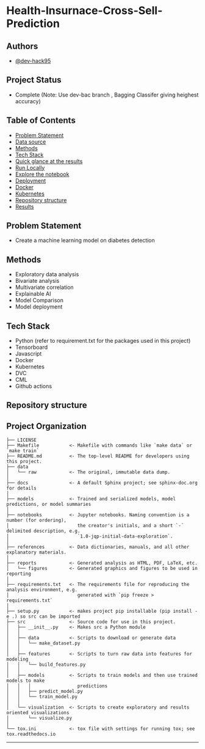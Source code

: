 Health-Insurnace-Cross-Sell-Prediction
==============================


## Authors

- [@dev-hack95](https://www.github.com/dev-hack95)

## Project Status
- Complete (Note: Use dev-bac branch , Bagging Classifer giving heighest accuracy)

## Table of Contents

  - [Problem Statement](#Problem-Statement)
  - [Data source](#data-source)
  - [Methods](#methods)
  - [Tech Stack](#tech-stack)
  - [Quick glance at the results](#quick-glance-at-the-results)
  - [Run Locally](#run-locally)
  - [Explore the notebook](#explore-the-notebook)
  - [Deployment](#Deployment)
  - [Docker](#Docker)
  - [Kubernetes](#Kubernetes)
  - [Repository structure](#repository-structure)
  - [Results](#Results)
  
## Problem Statement
  - Create a machine learning model on diabetes detection

## Methods

- Exploratory data analysis
- Bivariate analysis
- Multivariate correlation
- Explainable AI
- Model Comparison
- Model deployment

## Tech Stack

- Python (refer to requirement.txt for the packages used in this project)
- Tensorboard
- Javascript
- Docker
- Kubernetes
- DVC
- CML
- Github actions

## Repository structure
Project Organization
------------

    ├── LICENSE
    ├── Makefile           <- Makefile with commands like `make data` or `make train`
    ├── README.md          <- The top-level README for developers using this project.
    ├── data
    │   └── raw            <- The original, immutable data dump.
    │
    ├── docs               <- A default Sphinx project; see sphinx-doc.org for details
    │
    ├── models             <- Trained and serialized models, model predictions, or model summaries
    │
    ├── notebooks          <- Jupyter notebooks. Naming convention is a number (for ordering),
    │                         the creator's initials, and a short `-` delimited description, e.g.
    │                         `1.0-jqp-initial-data-exploration`.
    │
    ├── references         <- Data dictionaries, manuals, and all other explanatory materials.
    │
    ├── reports            <- Generated analysis as HTML, PDF, LaTeX, etc.
    │   └── figures        <- Generated graphics and figures to be used in reporting
    │
    ├── requirements.txt   <- The requirements file for reproducing the analysis environment, e.g.
    │                         generated with `pip freeze > requirements.txt`
    │
    ├── setup.py           <- makes project pip installable (pip install -e .) so src can be imported
    ├── src                <- Source code for use in this project.
    │   ├── __init__.py    <- Makes src a Python module
    │   │
    │   ├── data           <- Scripts to download or generate data
    │   │   └── make_dataset.py
    │   │
    │   ├── features       <- Scripts to turn raw data into features for modeling
    │   │   └── build_features.py
    │   │
    │   ├── models         <- Scripts to train models and then use trained models to make
    │   │   │                 predictions
    │   │   ├── predict_model.py
    │   │   └── train_model.py
    │   │
    │   └── visualization  <- Scripts to create exploratory and results oriented visualizations
    │       └── visualize.py
    │
    └── tox.ini            <- tox file with settings for running tox; see tox.readthedocs.io


--------
